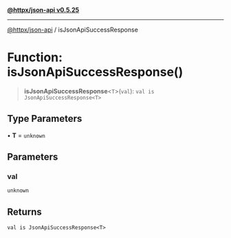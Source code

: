 [**@httpx/json-api v0.5.25**](../README.md)

***

[@httpx/json-api](../README.md) / isJsonApiSuccessResponse

# Function: isJsonApiSuccessResponse()

> **isJsonApiSuccessResponse**\<`T`\>(`val`): `val is JsonApiSuccessResponse<T>`

## Type Parameters

• **T** = `unknown`

## Parameters

### val

`unknown`

## Returns

`val is JsonApiSuccessResponse<T>`
